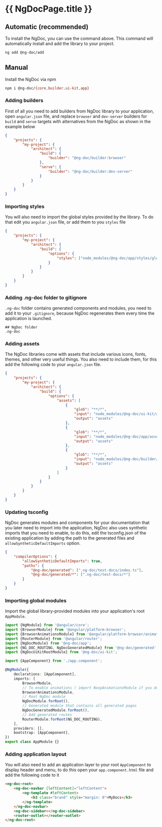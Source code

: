 # {{ NgDocPage.title }}

## Automatic (recommended)

To install the NgDoc, you can use the command above.
This command will automatically install and add the library to your project.

```bash
ng add @ng-doc/add
```

## Manual

Install the NgDoc via npm

```bash
npm i @ng-doc/{core,builder,ui-kit,app}
```

### Adding builders

First of all you need to add builders from NgDoc library to your application, open `angular.json`
file, and replace `browser` and `dev-server` builders for `build` and `serve` targets with
alternatives from the NgDoc as shown in the example below

```json
{
	"projects": {
		"my-project": {
			"architect": {
				"build": {
					"builder": "@ng-doc/builder:browser"
				},
				"serve": {
					"builder": "@ng-doc/builder:dev-server"
				}
			}
		}
	}
}
```

### Importing styles

You will also need to import the global styles provided by the library.
To do that edit you `angular.json` file, or add them to you `styles` file

```json
{
	"projects": {
		"my-project": {
			"architect": {
				"build": {
					"options": {
						"styles": ["node_modules/@ng-doc/app/styles/global.css"]
					}
				}
			}
		}
	}
}
```

### Adding .ng-doc folder to gitignore

`.ng-doc` folder contains generated components and modules, you need to add it to your `.gitignore`,
because NgDoc regenerates them every time the application is launched.

```
## NgDoc folder
.ng-doc
```

### Adding assets

The NgDoc libraries come with assets that include various icons, fonts, themes, and other very
useful things. You also need to include them, for this add the following code to your `angular.json`
file.

```json
{
	"projects": {
		"my-project": {
			"architect": {
				"build": {
					"options": {
						"assets": [
							{
								"glob": "**/*",
								"input": "node_modules/@ng-doc/ui-kit/assets",
								"output": "assets"
							},
							{
								"glob": "**/*",
								"input": "node_modules/@ng-doc/app/assets",
								"output": "assets"
							},
							{
								"glob": "**/*",
								"input": "node_modules/@ng-doc/builder/generated/assets",
								"output": "assets"
							}
						]
					}
				}
			}
		}
	}
}
```

### Updating tsconfig

NgDoc generates modules and components for your documentation that you later need to import into the
application, NgDoc also uses synthetic imports that you need to enable,
to do this, edit the tsconfig.json of the existing application by adding the path to
the generated files and `allowSyntheticDefaultImports` option.

```json
{
	"compilerOptions": {
		"allowSyntheticDefaultImports": true,
		"paths": {
			"@ng-doc/generated": [".ng-doc/test-docs/index.ts"],
			"@ng-doc/generated/*": [".ng-doc/test-docs/*"]
		}
	}
}
```

### Importing global modules

Import the global library-provided modules into your application's root `AppModule`.

```typescript
import {NgModule} from '@angular/core';
import {BrowserModule} from '@angular/platform-browser';
import {BrowserAnimationsModule} from '@angular/platform-browser/animations';
import {RouterModule} from '@angular/router';
import {NgDocModule} from '@ng-doc/app';
import {NG_DOC_ROUTING, NgDocGeneratedModule} from '@ng-doc/generated';
import {NgDocUiKitRootModule} from '@ng-doc/ui-kit';

import {AppComponent} from './app.component';

@NgModule({
	declarations: [AppComponent],
	imports: [
		BrowserModule,
		// To enable animations ( import NoopAnimationsModule if you don't like animations :( )
		BrowserAnimationsModule,
		// Root NgDoc module
		NgDocModule.forRoot(),
		// Generated module that contains all generated pages
		NgDocGeneratedModule.forRoot(),
		// Add generated routes
		RouterModule.forRoot(NG_DOC_ROUTING),
	],
	providers: [],
	bootstrap: [AppComponent],
})
export class AppModule {}
```

### Adding application layout

You will also need to add an application layer to your root `AppComponent` to display header and
menu, to do this open your `app.component.html` file and add the following code to it

```html
<ng-doc-root>
	<ng-doc-navbar [leftContent]="leftContent">
		<ng-template #leftContent>
			<h3 class="brand" style="margin: 0">MyDocs</h3>
		</ng-template>
	</ng-doc-navbar>
	<ng-doc-sidebar></ng-doc-sidebar>
	<router-outlet></router-outlet>
</ng-doc-root>
```
